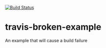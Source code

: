 [![Build Status](https://travis-ci.org/SLongofono/travis-broken-example.svg?branch=master)](https://travis-ci.org/SLongofono/travis-broken-example)

# travis-broken-example

An example that will cause a build failure

